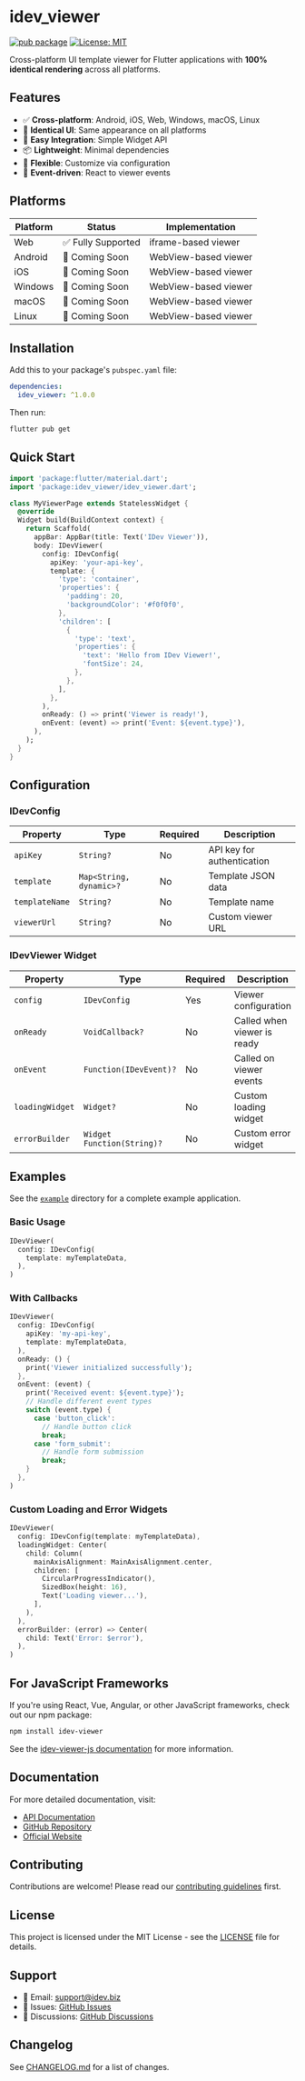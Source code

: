 # idev_viewer

[![pub package](https://img.shields.io/pub/v/idev_viewer.svg)](https://pub.dev/packages/idev_viewer)
[![License: MIT](https://img.shields.io/badge/License-MIT-yellow.svg)](https://opensource.org/licenses/MIT)

Cross-platform UI template viewer for Flutter applications with **100% identical rendering** across all platforms.

## Features

- ✅ **Cross-platform**: Android, iOS, Web, Windows, macOS, Linux
- 🎨 **Identical UI**: Same appearance on all platforms
- 🚀 **Easy Integration**: Simple Widget API
- 📦 **Lightweight**: Minimal dependencies
- 🔧 **Flexible**: Customize via configuration
- 🔌 **Event-driven**: React to viewer events

## Platforms

| Platform | Status | Implementation |
|----------|--------|----------------|
| Web | ✅ Fully Supported | iframe-based viewer |
| Android | 🚧 Coming Soon | WebView-based viewer |
| iOS | 🚧 Coming Soon | WebView-based viewer |
| Windows | 🚧 Coming Soon | WebView-based viewer |
| macOS | 🚧 Coming Soon | WebView-based viewer |
| Linux | 🚧 Coming Soon | WebView-based viewer |

## Installation

Add this to your package's `pubspec.yaml` file:

```yaml
dependencies:
  idev_viewer: ^1.0.0
```

Then run:

```bash
flutter pub get
```

## Quick Start

```dart
import 'package:flutter/material.dart';
import 'package:idev_viewer/idev_viewer.dart';

class MyViewerPage extends StatelessWidget {
  @override
  Widget build(BuildContext context) {
    return Scaffold(
      appBar: AppBar(title: Text('IDev Viewer')),
      body: IDevViewer(
        config: IDevConfig(
          apiKey: 'your-api-key',
          template: {
            'type': 'container',
            'properties': {
              'padding': 20,
              'backgroundColor': '#f0f0f0',
            },
            'children': [
              {
                'type': 'text',
                'properties': {
                  'text': 'Hello from IDev Viewer!',
                  'fontSize': 24,
                },
              },
            ],
          },
        ),
        onReady: () => print('Viewer is ready!'),
        onEvent: (event) => print('Event: ${event.type}'),
      ),
    );
  }
}
```

## Configuration

### IDevConfig

| Property | Type | Required | Description |
|----------|------|----------|-------------|
| `apiKey` | `String?` | No | API key for authentication |
| `template` | `Map<String, dynamic>?` | No | Template JSON data |
| `templateName` | `String?` | No | Template name |
| `viewerUrl` | `String?` | No | Custom viewer URL |

### IDevViewer Widget

| Property | Type | Required | Description |
|----------|------|----------|-------------|
| `config` | `IDevConfig` | Yes | Viewer configuration |
| `onReady` | `VoidCallback?` | No | Called when viewer is ready |
| `onEvent` | `Function(IDevEvent)?` | No | Called on viewer events |
| `loadingWidget` | `Widget?` | No | Custom loading widget |
| `errorBuilder` | `Widget Function(String)?` | No | Custom error widget |

## Examples

See the [`example`](example) directory for a complete example application.

### Basic Usage

```dart
IDevViewer(
  config: IDevConfig(
    template: myTemplateData,
  ),
)
```

### With Callbacks

```dart
IDevViewer(
  config: IDevConfig(
    apiKey: 'my-api-key',
    template: myTemplateData,
  ),
  onReady: () {
    print('Viewer initialized successfully');
  },
  onEvent: (event) {
    print('Received event: ${event.type}');
    // Handle different event types
    switch (event.type) {
      case 'button_click':
        // Handle button click
        break;
      case 'form_submit':
        // Handle form submission
        break;
    }
  },
)
```

### Custom Loading and Error Widgets

```dart
IDevViewer(
  config: IDevConfig(template: myTemplateData),
  loadingWidget: Center(
    child: Column(
      mainAxisAlignment: MainAxisAlignment.center,
      children: [
        CircularProgressIndicator(),
        SizedBox(height: 16),
        Text('Loading viewer...'),
      ],
    ),
  ),
  errorBuilder: (error) => Center(
    child: Text('Error: $error'),
  ),
)
```

## For JavaScript Frameworks

If you're using React, Vue, Angular, or other JavaScript frameworks, check out our npm package:

```bash
npm install idev-viewer
```

See the [idev-viewer-js documentation](../idev-viewer-js/README.md) for more information.

## Documentation

For more detailed documentation, visit:
- [API Documentation](https://pub.dev/documentation/idev_viewer/latest/)
- [GitHub Repository](https://github.com/skydbdb/idev-viewer)
- [Official Website](https://idev.biz)

## Contributing

Contributions are welcome! Please read our [contributing guidelines](../docs/README.md) first.

## License

This project is licensed under the MIT License - see the [LICENSE](LICENSE) file for details.

## Support

- 📧 Email: support@idev.biz
- 🐛 Issues: [GitHub Issues](https://github.com/skydbdb/idev-viewer/issues)
- 💬 Discussions: [GitHub Discussions](https://github.com/skydbdb/idev-viewer/discussions)

## Changelog

See [CHANGELOG.md](CHANGELOG.md) for a list of changes.
